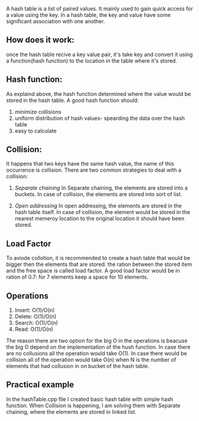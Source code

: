 A hash table is a list of paired values. It mainly used to gain quick access for a value using the key. In a hash table, the key and value have some significant association with one another.

## How does it work:

once the hash table recive a key value pair, it's take key and convert it using a function(hash function) to the location in the table where it's stored.

## Hash function:

As explaind above, the hash function determined where the value would be stored in the hash table. A good hash function should:

1. minimize collisions
2. uniform distribution of hash values- spearding the data over the hash table
3. easy to calculate

## Collision:

It happens that two keys have the same hash value, the name of this occurrence is collision. There are two common strategies to deal with a collision:

1. _Separate chaining_
   In Separate chaining, the elements are stored into a buckets. In case of collision, the elements are stored into sort of list.

2. _Open addressing_
   In open addressing, the elements are stored in the hash table itself. In case of collision, the element would be stored in the nearest memeroy location to the original location it should have been stored.

## Load Factor

To aviode collotion, it is recommended to create a hash table that would be bigger then the elements that are stored.
the ration between the stored item and the free space is called load factor. A good load factor would be in ration of 0.7: for 7 elements keep a space for 10 elements.

## Operations

1. Insert: O(1)/O(n)
2. Delete: O(1)/O(n)
3. Search: O(1)/O(n)
4. Read: O(1)/O(n)

The reason there are two option for the big O in the operations is beacuse the big O depend on the implementation of the hush function. In case there are no collusions all the operation would take O(1). In case there would be collision all of the operation would take O(n) when N is the number of elements that had collusion in on bucket of the hash table.

## Practical example

In the hashTable.cpp file I created basic hash table with simple hash function. When Collision is happening, I am solving them with Separate chaining, where the elements are stored in linked list.
